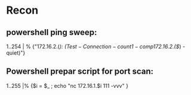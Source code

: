 # Recon
## powershell ping sweep:
1..254 | % {"172.16.2.$($_): $(Test-Connection -count 1 -comp 172.16.2.$($_) -quiet)"}

## Powershell prepar script for port scan:
1..255 |% {$i = $_ ; echo "nc 172.16.1.$i 111 -vvv" }   

